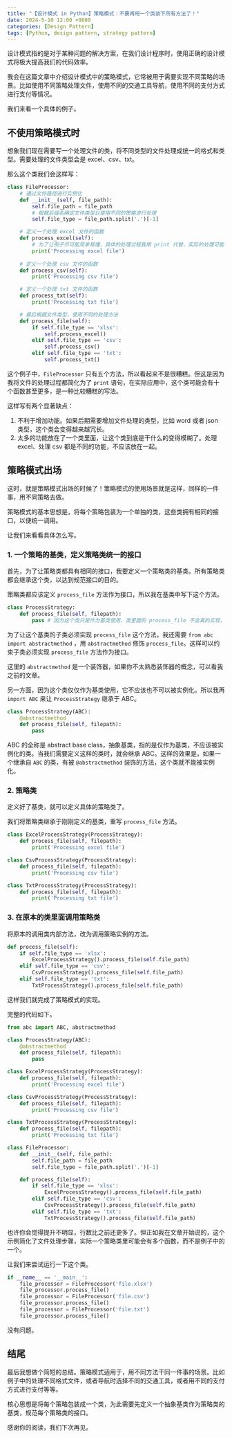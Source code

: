```yaml
---
title: "【设计模式 in Python】策略模式：不要再用一个类装下所有方法了！"
date: 2024-5-10 12:00 +0800
categories: [Design Pattern]
tags: [Python, design pattern, strategy pattern]
---
```


设计模式指的是对于某种问题的解决方案，在我们设计程序时，使用正确的设计模式将极大提高我们的代码效率。

我会在这篇文章中介绍设计模式中的策略模式，它常被用于需要实现不同策略的场景。比如使用不同策略处理文件，使用不同的交通工具导航，使用不同的支付方式进行支付等情况。

我们来看一个具体的例子。

## 不使用策略模式时

想象我们现在需要写一个处理文件的类，将不同类型的文件处理成统一的格式和类型。需要处理的文件类型会是 excel、csv、txt。

那么这个类我们会这样写：

```python
class FileProcessor:
    # 通过文件路径进行实例化
    def __init__(self, file_path): 
        self.file_path = file_path
        # 根据后缀名确定文件类型以使用不同的策略进行处理
        self.file_type = file_path.split('.')[-1]

	# 定义一个处理 excel 文件的函数
    def process_excel(self): 
        # 为了让例子尽可能简单易懂，具体的处理过程我用 print 代替，实际的处理可能会涉及多个函数
        print('Processing excel file')
    
    # 定义一个处理 csv 文件的函数
    def process_csv(self):
        print('Processing csv file')

	# 定义一个处理 txt 文件的函数
    def process_txt(self):
        print('Processing txt file')

	# 最后根据文件类型，使用不同的处理方法
	def process_file(self): 
        if self.file_type == 'xlsx':
            self.process_excel()
        elif self.file_type == 'csv':
            self.process_csv()
        elif self.file_type == 'txt':
            self.process_txt()
```

这个例子中，`FileProcessor` 只有五个方法，所以看起来不是很糟糕。但这是因为我将文件的处理过程都简化为了 `print` 语句，在实际应用中，这个类可能会有十个函数甚至更多，是一种比较糟糕的写法。

这样写有两个显著缺点：
1. 不利于增加功能。如果后期需要增加文件处理的类型，比如 word 或者 json 类型，这个类会变得越来越冗长。
2. 太多的功能放在了一个类里面，让这个类到底是干什么的变得模糊了。处理 excel、处理 csv 都是不同的功能，不应该放在一起。

## 策略模式出场

这时，就是策略模式出场的时候了！策略模式的使用场景就是这样，同样的一件事，用不同策略去做。

策略模式的基本思想是，将每个策略包装为一个单独的类，这些类拥有相同的接口，以便统一调用。

让我们来看看具体怎么写。

### 1. 一个策略的基类，定义策略类统一的接口

首先，为了让策略类都具有相同的接口，我要定义一个策略类的基类。所有策略类都会继承这个类，以达到规范接口的目的。

策略类都应该定义 `process_file` 方法作为接口，所以我在基类中写下这个方法。

```python
class ProcessStrategy:
    def process_file(self, filepath): 
        pass # 因为这个类只是作为基类使用，类里面的 process_file 不会真的实现，所以我们用 pass 表示它的功能就可以了。
```

为了让这个基类的子类必须实现 `process_file` 这个方法，我还需要 `from abc import abstractmethod` ，用 `abstractmethod` 修饰 `process_file`。这样可以约束子类必须实现 `process_file` 方法作为接口。

这里的 `abstractmethod` 是一个装饰器，如果你不太熟悉装饰器的概念，可以看我之前的文章。

另一方面，因为这个类仅仅作为基类使用，它不应该也不可以被实例化。所以我再 `import ABC` 来让 `ProcessStrategy` 继承于 ABC。

```python
class ProcessStrategy(ABC):
	@abstractmethod
	def process_file(self, filepath):
	    pass
```

ABC 的全称是 abstract base class，抽象基类，指的是仅作为基类，不应该被实例化的类。当我们需要定义这样的类时，就会继承 ABC。这样的效果是，如果一个继承自 `ABC` 的类，有被 `@abstractmethod` 装饰的方法，这个类就不能被实例化。

### 2. 策略类

定义好了基类，就可以定义具体的策略类了。

我们将策略类继承于刚刚定义的基类，重写 `process_file` 方法。

```python
class ExcelProcessStrategy(ProcessStrategy):
    def process_file(self, filepath):
        print('Processing excel file')

class CsvProcessStrategy(ProcessStrategy):
    def process_file(self, filepath):
        print('Processing csv file')

class TxtProcessStrategy(ProcessStrategy):
    def process_file(self, filepath):
        print('Processing txt file')
```

### 3. 在原本的类里面调用策略类

将原本的调用类内部方法，改为调用策略实例的方法。

```python
def process_file(self):
	if self.file_type == 'xlsx':
	    ExcelProcessStrategy().process_file(self.file_path)
	elif self.file_type == 'csv':
	    CsvProcessStrategy().process_file(self.file_path)
	elif self.file_type == 'txt':
	    TxtProcessStrategy().process_file(self.file_path)
```

这样我们就完成了策略模式的实现。

完整的代码如下。

```python
from abc import ABC, abstractmethod

class ProcessStrategy(ABC):
    @abstractmethod
    def process_file(self, filepath):
        pass

class ExcelProcessStrategy(ProcessStrategy):
    def process_file(self, filepath):
        print('Processing excel file')

class CsvProcessStrategy(ProcessStrategy):
    def process_file(self, filepath):
        print('Processing csv file')

class TxtProcessStrategy(ProcessStrategy):
    def process_file(self, filepath):
        print('Processing txt file')

class FileProcessor:
    def __init__(self, file_path):
        self.file_path = file_path
        self.file_type = file_path.split('.')[-1]

    def process_file(self):
        if self.file_type == 'xlsx':
            ExcelProcessStrategy().process_file(self.file_path)
        elif self.file_type == 'csv':
            CsvProcessStrategy().process_file(self.file_path)
        elif self.file_type == 'txt':
            TxtProcessStrategy().process_file(self.file_path)
```

也许你会觉得提升不明显，行数比之前还更多了。但正如我在文章开始说的，这个示例简化了文件处理步骤，实际一个策略类里可能会有多个函数，而不是例子中的一个。

让我们来尝试运行一下这个类。

```python
if __name__ == '__main__':
	file_processor = FileProcessor('file.xlsx')
	file_processor.process_file()
	file_processor = FileProcessor('file.csv')
	file_processor.process_file()
	file_processor = FileProcessor('file.txt')
	file_processor.process_file()
```

没有问题。

## 结尾

最后我想做个简短的总结。策略模式适用于，用不同方法干同一件事的场景。比如例子中的处理不同格式文件，或者导航时选择不同的交通工具，或者用不同的支付方式进行支付等等。

核心思想是将每个策略包装成一个类，为此需要先定义一个抽象基类作为策略类的基类，规范每个策略类的接口。

感谢你的阅读，我们下次再见。